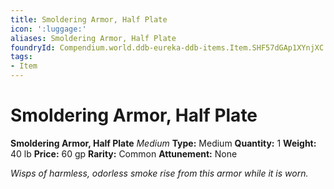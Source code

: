 ```yaml
---
title: Smoldering Armor, Half Plate
icon: ':luggage:'
aliases: Smoldering Armor, Half Plate
foundryId: Compendium.world.ddb-eureka-ddb-items.Item.SHF57dGAp1XYnjXC
tags:
- Item
---
```


# Smoldering Armor, Half Plate

**Smoldering Armor, Half Plate**
_Medium_
**Type:** Medium
**Quantity:** 1
**Weight:** 40 lb
**Price:** 60 gp
**Rarity:** Common
**Attunement:** None

*Wisps of harmless, odorless smoke rise from this armor while it is worn.*